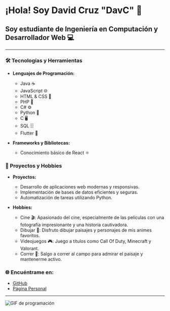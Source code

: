# ¡Hola! Soy David Cruz "DavC" 👋

## Soy estudiante de Ingeniería en Computación y Desarrollador Web 💻

---

### 🛠️ Tecnologías y Herramientas

- **Lenguajes de Programación:**
  - Java ☕
  - JavaScript 🌐
  - HTML & CSS 🎨
  - PHP 🐘
  - C# ⚙️
  - Python 🐍
  - C 🖥️
  - SQL 🗄️
  - Flutter 📱

- **Frameworks y Bibliotecas:**
  - Conocimiento básico de React ⚛️

### 🚀 Proyectos y Hobbies

- **Proyectos:**
  - Desarrollo de aplicaciones web modernas y responsivas.
  - Implementación de bases de datos eficientes y seguras.
  - Automatización de tareas utilizando Python.

- **Hobbies:**
  - Cine 🎬: Apasionado del cine, especialmente de las películas con una fotografía impresionante y una historia cautivadora.
  - Dibujar 🎨: Disfruto dibujar paisajes y personajes de mis animes favoritos.
  - Videojuegos 🎮: Juego a títulos como Call Of Duty, Minecraft y Valorant.
  - Correr 🏃: Salgo a correr al campo para admirar el paisaje y mantenerme activo.

### 🌐 Encuéntrame en:

- [GitHub](https://github.com/Davidcrz14)
- [Página Personal](https://davidcrz14.github.io)

---

![GIF de programación](https://media2.giphy.com/media/v1.Y2lkPTc5MGI3NjExc3RoY3RidHZseW5nOG5qbTBodmt6bnc3NzR0bjVqYTNwMzY1bjVhZiZlcD12MV9pbnRlcm5hbF9naWZfYnlfaWQmY3Q9Zw/qgQUggAC3Pfv687qPC/giphy.webp)

